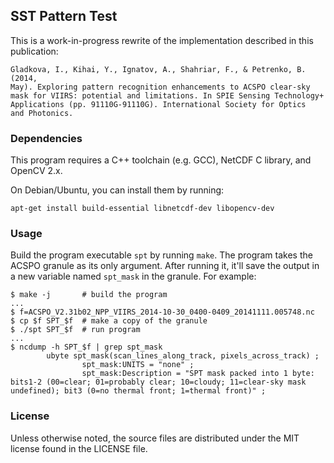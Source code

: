 ## SST Pattern Test

This is a work-in-progress rewrite of the implementation described in
this publication:

	Gladkova, I., Kihai, Y., Ignatov, A., Shahriar, F., & Petrenko, B. (2014,
	May). Exploring pattern recognition enhancements to ACSPO clear-sky
	mask for VIIRS: potential and limitations. In SPIE Sensing Technology+
	Applications (pp. 91110G-91110G). International Society for Optics
	and Photonics.

### Dependencies

This program requires a C++ toolchain (e.g. GCC), NetCDF C library,
and OpenCV 2.x.

On Debian/Ubuntu, you can install them by running:

	apt-get install build-essential libnetcdf-dev libopencv-dev

### Usage

Build the program executable `spt` by running `make`. The program takes
the ACSPO granule as its only argument. After running it, it'll save
the output in a new variable named `spt_mask` in the granule. For example:

	$ make -j		# build the program
	...
	$ f=ACSPO_V2.31b02_NPP_VIIRS_2014-10-30_0400-0409_20141111.005748.nc
	$ cp $f SPT_$f	# make a copy of the granule
	$ ./spt SPT_$f	# run program
	...
	$ ncdump -h SPT_$f | grep spt_mask
	        ubyte spt_mask(scan_lines_along_track, pixels_across_track) ;
	                spt_mask:UNITS = "none" ;
	                spt_mask:Description = "SPT mask packed into 1 byte: bits1-2 (00=clear; 01=probably clear; 10=cloudy; 11=clear-sky mask undefined); bit3 (0=no thermal front; 1=thermal front)" ;

### License

Unless otherwise noted, the source files are distributed under the MIT
license found in the LICENSE file.
